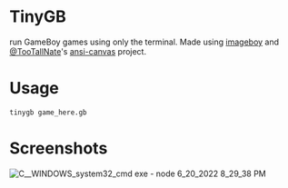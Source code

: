 # TinyGB
run GameBoy games using only the terminal. Made using [imageboy](https://github.com/Unzor/imageboy) and [@TooTallNate](https://github.com/TooTallNate)'s [ansi-canvas](https://github.com/TooTallNate/ansi-canvas) project.

# Usage
```
tinygb game_here.gb
```

# Screenshots
![C__WINDOWS_system32_cmd exe  - node    6_20_2022 8_29_38 PM](https://user-images.githubusercontent.com/71789103/174699483-867fde9b-9a81-497f-9d71-8a50b41e3ef8.png)
